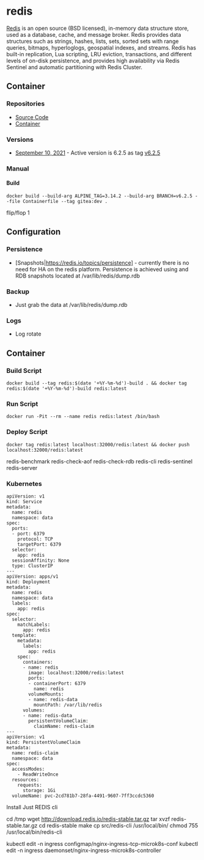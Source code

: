 # redis

[Redis](https://redis.io) is an open source (BSD licensed), in-memory data structure store, used as a database, cache, and message broker. Redis provides data structures such as strings, hashes, lists, sets, sorted sets with range queries, bitmaps, hyperloglogs, geospatial indexes, and streams. Redis has built-in replication, Lua scripting, LRU eviction, transactions, and different levels of on-disk persistence, and provides high availability via Redis Sentinel and automatic partitioning with Redis Cluster.

## Container

### Repositories

- [Source Code](https://github.com/redis/redis)
- [Container](https://hub.docker.com/repository/docker/gautada/redis)

### Versions

- [September 10, 2021](https://redis.io/download) - Active version is 6.2.5 as tag [v6.2.5](https://github.com/redis/redis/tags)

### Manual

#### Build

```
docker build --build-arg ALPINE_TAG=3.14.2 --build-arg BRANCH=v6.2.5 --file Containerfile --tag gitea:dev .
```


flip/flop 1



## Configuration

### Persistence 
- [Snapshots|https://redis.io/topics/persistence] - currently there is no need for HA on the redis platform.  Persistence is 
achieved using and RDB snapshots located at /var/lib/redis/dump.rdb

### Backup
- Just grab the data at /var/lib/redis/dump.rdb

### Logs
- Log rotate

## Container

### Build Script
```docker build --tag redis:$(date '+%Y-%m-%d')-build . && docker tag redis:$(date '+%Y-%m-%d')-build redis:latest```

### Run Script
```docker run -Pit --rm --name redis redis:latest /bin/bash```

### Deploy Script
```docker tag redis:latest localhost:32000/redis:latest && docker push localhost:32000/redis:latest```


redis-benchmark
redis-check-aof
redis-check-rdb
redis-cli
redis-sentinel
redis-server



### Kubernetes
```
apiVersion: v1
kind: Service
metadata:
  name: redis
  namespace: data
spec:
  ports:
  - port: 6379
    protocol: TCP
    targetPort: 6379
  selector:
    app: redis
  sessionAffinity: None
  type: ClusterIP
---
apiVersion: apps/v1
kind: Deployment
metadata:
  name: redis
  namespace: data
  labels:
    app: redis
spec:
  selector:
    matchLabels:
      app: redis
  template:
    metadata:
      labels:
        app: redis
    spec:
      containers:
      - name: redis
        image: localhost:32000/redis:latest
        ports:
        - containerPort: 6379
          name: redis
        volumeMounts:
        - name: redis-data
          mountPath: /var/lib/redis
      volumes:
      - name: redis-data
        persistentVolumeClaim:
          claimName: redis-claim 
---
apiVersion: v1
kind: PersistentVolumeClaim
metadata:
  name: redis-claim
  namespace: data
spec:
  accessModes:
    - ReadWriteOnce
  resources:
    requests:
      storage: 1Gi
  volumeName: pvc-2cd781b7-28fa-4491-9607-7ff3ccdc5360
```
Install Just REDIS cli

cd /tmp
wget http://download.redis.io/redis-stable.tar.gz
tar xvzf redis-stable.tar.gz
cd redis-stable
make
cp src/redis-cli /usr/local/bin/
chmod 755 /usr/local/bin/redis-cli


kubectl edit -n ingress configmap/nginx-ingress-tcp-microk8s-conf
kubectl edit -n ingress daemonset/nginx-ingress-microk8s-controller



